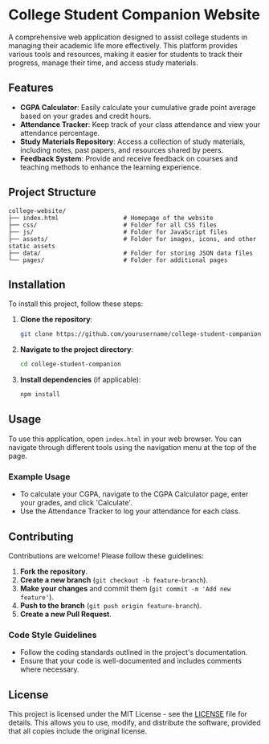 # College Student Companion Website

A comprehensive web application designed to assist college students in managing their academic life more effectively. This platform provides various tools and resources, making it easier for students to track their progress, manage their time, and access study materials.

## Features

- **CGPA Calculator**: Easily calculate your cumulative grade point average based on your grades and credit hours.
- **Attendance Tracker**: Keep track of your class attendance and view your attendance percentage.
- **Study Materials Repository**: Access a collection of study materials, including notes, past papers, and resources shared by peers.
- **Feedback System**: Provide and receive feedback on courses and teaching methods to enhance the learning experience.

## Project Structure

```
college-website/
├── index.html                  # Homepage of the website
├── css/                        # Folder for all CSS files
├── js/                         # Folder for JavaScript files
├── assets/                     # Folder for images, icons, and other static assets
├── data/                       # Folder for storing JSON data files
└── pages/                      # Folder for additional pages
```

## Installation

To install this project, follow these steps:

1. **Clone the repository**:
   ```bash
   git clone https://github.com/yourusername/college-student-companion.git
   ```
2. **Navigate to the project directory**:
   ```bash
   cd college-student-companion
   ```
3. **Install dependencies** (if applicable):
   ```bash
   npm install
   ```

## Usage

To use this application, open `index.html` in your web browser. You can navigate through different tools using the navigation menu at the top of the page.

### Example Usage
- To calculate your CGPA, navigate to the CGPA Calculator page, enter your grades, and click 'Calculate'.
- Use the Attendance Tracker to log your attendance for each class.

## Contributing

Contributions are welcome! Please follow these guidelines:

1. **Fork the repository**.
2. **Create a new branch** (`git checkout -b feature-branch`).
3. **Make your changes** and commit them (`git commit -m 'Add new feature'`).
4. **Push to the branch** (`git push origin feature-branch`).
5. **Create a new Pull Request**.

### Code Style Guidelines
- Follow the coding standards outlined in the project's documentation.
- Ensure that your code is well-documented and includes comments where necessary.

## License

This project is licensed under the MIT License - see the [LICENSE](LICENSE) file for details. This allows you to use, modify, and distribute the software, provided that all copies include the original license.


